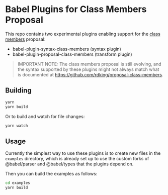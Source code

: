 # Babel Plugins for Class Members Proposal

This repo contains two experimental plugins enabling support for the [class members](https://github.com/rdking/proposal-class-members) proposal:

- babel-plugin-syntax-class-members (syntax plugin)
- babel-plugin-proposal-class-members (transform plugin)

> IMPORTANT NOTE: The class members proposal is still evolving, and the syntax supported by these plugins might not always match what is documented at https://github.com/rdking/proposal-class-members.

## Building

```bash
yarn
yarn build
```

Or to build and watch for file changes:

```bash
yarn watch
```

## Usage

Currently the simplest way to use these plugins is to create new files in the `examples` directory, which is already set up to use the custom forks of @babel/parser and @babel/types that the plugins depend on.

Then you can build the examples as follows:

```bash
cd examples
yarn build
```
